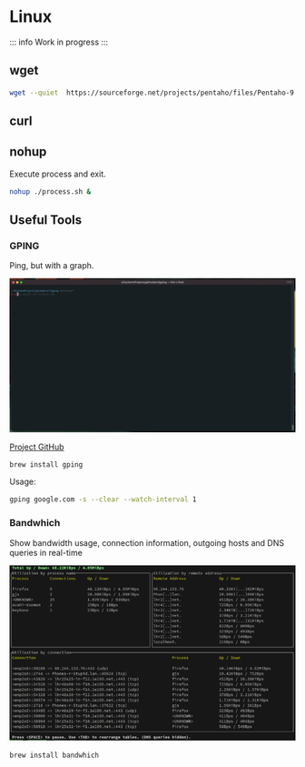 # Linux
::: info
Work in progress
:::

## wget
```bash
wget --quiet  https://sourceforge.net/projects/pentaho/files/Pentaho-9.2/server/pentaho-server-ce-9.2.0.0-290.zip/download -O pentaho.zip
```
## curl

## nohup

Execute process and exit.
    
```bash
nohup ./process.sh &
```

## Useful Tools

### GPING
Ping, but with a graph. 

![Gping](./gping.gif)

[Project GitHub](https://github.com/orf/gping)

```bash
brew install gping
```
Usage:

```bash
gping google.com -s --clear --watch-interval 1
```

### Bandwhich
Show bandwidth usage, connection information, outgoing hosts and DNS queries in real-time

![Bandwhich](./bandwhich.png)

```bash
brew install bandwhich
```